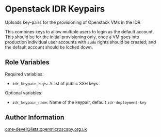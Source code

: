 Openstack IDR Keypairs
======================

Uploads key-pairs for the provisioning of Openstack VMs in the IDR.

This combines keys to allow multiple users to login as the default account.
This should be for the initial provisioning only, once a VM goes into production individual user accounts with `sudo` rights should be created, and the default account should be locked down.


Role Variables
--------------

Required variables:
- `idr_keypair_keys`: A list of public SSH keys

Optional variables:
- `idr_keypair_name`: Name of the keypair, default `idr-deployment-key`


Author Information
------------------

ome-devel@lists.openmicroscopy.org.uk
